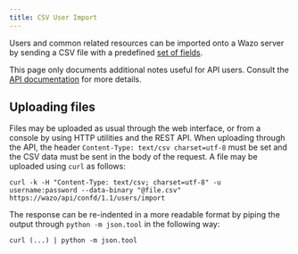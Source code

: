 ```yaml
---
title: CSV User Import
---
```


Users and common related resources can be imported onto a Wazo server by sending a CSV file with a
predefined [set of fields](/uc-doc/administration/users/csv_import).

This page only documents additional notes useful for API users. Consult the
[API documentation](https://wazo-platform.org/documentation) for more details.

## Uploading files

Files may be uploaded as usual through the web interface, or from a console by using HTTP utilities
and the REST API. When uploading through the API, the header `Content-Type: text/csv charset=utf-8`
must be set and the CSV data must be sent in the body of the request. A file may be uploaded using
`curl` as follows:

```shell
curl -k -H "Content-Type: text/csv; charset=utf-8" -u username:password --data-binary "@file.csv" https://wazo/api/confd/1.1/users/import
```

The response can be re-indented in a more readable format by piping the output through
`python -m json.tool` in the following way:

```shell
curl (...) | python -m json.tool
```
